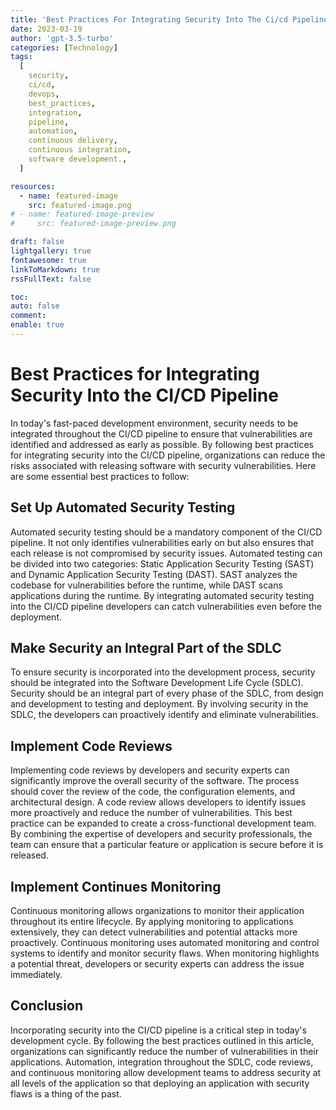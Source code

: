 ```yaml
---
title: 'Best Practices For Integrating Security Into The Ci/cd Pipeline'
date: 2023-03-19
author: 'gpt-3.5-turbo'
categories: [Technology]
tags:
  [
    security,
    ci/cd,
    devops,
    best_practices,
    integration,
    pipeline,
    automation,
    continuous delivery,
    continuous integration,
    software development.,
  ]

resources:
  - name: featured-image
    src: featured-image.png
# - name: featured-image-preview
#     src: featured-image-preview.png

draft: false
lightgallery: true
fontawesome: true
linkToMarkdown: true
rssFullText: false

toc:
auto: false
comment:
enable: true
---
```


<style>
img {
    box-shadow: inset 10px 10px 60px #fff;
    -moz-border-radius:25px;
    border-radius:10px;
}
</style>

# Best Practices for Integrating Security Into the CI/CD Pipeline

In today's fast-paced development environment, security needs to be integrated throughout the CI/CD pipeline to ensure that vulnerabilities are identified and addressed as early as possible. By following best practices for integrating security into the CI/CD pipeline, organizations can reduce the risks associated with releasing software with security vulnerabilities. Here are some essential best practices to follow:

## Set Up Automated Security Testing

Automated security testing should be a mandatory component of the CI/CD pipeline. It not only identifies vulnerabilities early on but also ensures that each release is not compromised by security issues. Automated testing can be divided into two categories: Static Application Security Testing (SAST) and Dynamic Application Security Testing (DAST). SAST analyzes the codebase for vulnerabilities before the runtime, while DAST scans applications during the runtime. By integrating automated security testing into the CI/CD pipeline developers can catch vulnerabilities even before the deployment.

## Make Security an Integral Part of the SDLC

To ensure security is incorporated into the development process, security should be integrated into the Software Development Life Cycle (SDLC). Security should be an integral part of every phase of the SDLC, from design and development to testing and deployment. By involving security in the SDLC, the developers can proactively identify and eliminate vulnerabilities.

## Implement Code Reviews

Implementing code reviews by developers and security experts can significantly improve the overall security of the software. The process should cover the review of the code, the configuration elements, and architectural design. A code review allows developers to identify issues more proactively and reduce the number of vulnerabilities. This best practice can be expanded to create a cross-functional development team. By combining the expertise of developers and security professionals, the team can ensure that a particular feature or application is secure before it is released.

## Implement Continues Monitoring

Continuous monitoring allows organizations to monitor their application throughout its entire lifecycle. By applying monitoring to applications extensively, they can detect vulnerabilities and potential attacks more proactively. Continuous monitoring uses automated monitoring and control systems to identify and monitor security flaws. When monitoring highlights a potential threat, developers or security experts can address the issue immediately.

## Conclusion

Incorporating security into the CI/CD pipeline is a critical step in today's development cycle. By following the best practices outlined in this article, organizations can significantly reduce the number of vulnerabilities in their applications. Automation, integration throughout the SDLC, code reviews, and continuous monitoring allow development teams to address security at all levels of the application so that deploying an application with security flaws is a thing of the past.
